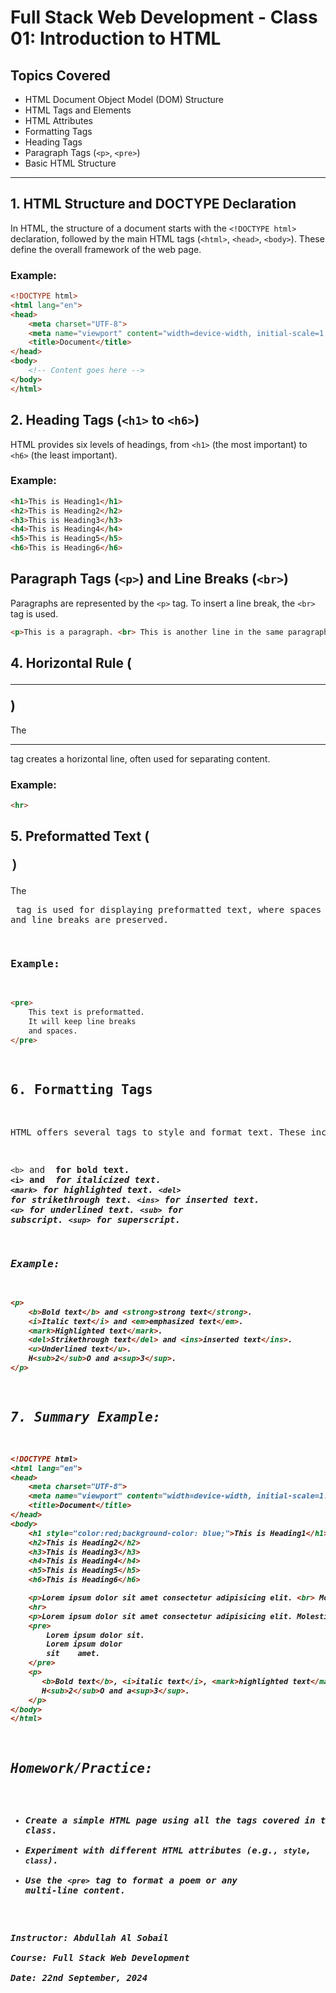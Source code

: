 # Full Stack Web Development - Class 01: Introduction to HTML

## Topics Covered
- HTML Document Object Model (DOM) Structure
- HTML Tags and Elements
- HTML Attributes
- Formatting Tags
- Heading Tags
- Paragraph Tags (`<p>`, `<pre>`)
- Basic HTML Structure

---

## 1. HTML Structure and DOCTYPE Declaration
In HTML, the structure of a document starts with the `<!DOCTYPE html>` declaration, followed by the main HTML tags (`<html>`, `<head>`, `<body>`). These define the overall framework of the web page.

### Example:
```html
<!DOCTYPE html>
<html lang="en">
<head>
    <meta charset="UTF-8">
    <meta name="viewport" content="width=device-width, initial-scale=1.0">
    <title>Document</title>
</head>
<body>
    <!-- Content goes here -->
</body>
</html>
```
## 2. Heading Tags (`<h1>` to `<h6>`)
HTML provides six levels of headings, from `<h1>` (the most important) to `<h6>` (the least important).
### Example:
```html
<h1>This is Heading1</h1>
<h2>This is Heading2</h2>
<h3>This is Heading3</h3>
<h4>This is Heading4</h4>
<h5>This is Heading5</h5>
<h6>This is Heading6</h6>
```
## Paragraph Tags (`<p>`) and Line Breaks (`<br>`)
Paragraphs are represented by the `<p>` tag. To insert a line break, the `<br>` tag is used.
```html
<p>This is a paragraph. <br> This is another line in the same paragraph.</p>
```
## 4. Horizontal Rule (<hr>)
The <hr> tag creates a horizontal line, often used for separating content.
### Example:
```html
<hr>
```
## 5. Preformatted Text (<pre>)
The <pre> tag is used for displaying preformatted text, where spaces and line breaks are preserved.

### Example:
```html
<pre>
    This text is preformatted.
    It will keep line breaks
    and spaces.
</pre>
```
## 6. Formatting Tags
HTML offers several tags to style and format text. These include:

`<b>` and <strong> for bold text.
`<i>` and <em> for italicized text.
`<mark>` for highlighted text.
`<del>` for strikethrough text.
`<ins>` for inserted text.
`<u>` for underlined text.
`<sub>` for subscript.
`<sup>` for superscript.
### Example:
```html
<p>
    <b>Bold text</b> and <strong>strong text</strong>.
    <i>Italic text</i> and <em>emphasized text</em>.
    <mark>Highlighted text</mark>.
    <del>Strikethrough text</del> and <ins>inserted text</ins>.
    <u>Underlined text</u>.
    H<sub>2</sub>O and a<sup>3</sup>.
</p>
```
## 7. Summary Example:
```html
<!DOCTYPE html>
<html lang="en">
<head>
    <meta charset="UTF-8">
    <meta name="viewport" content="width=device-width, initial-scale=1.0">
    <title>Document</title>
</head>
<body>
    <h1 style="color:red;background-color: blue;">This is Heading1</h1>
    <h2>This is Heading2</h2>
    <h3>This is Heading3</h3>
    <h4>This is Heading4</h4>
    <h5>This is Heading5</h5>
    <h6>This is Heading6</h6>

    <p>Lorem ipsum dolor sit amet consectetur adipisicing elit. <br> Molestias labore tempore blanditiis voluptatum perferendis, ab voluptate nemo quia iure neque.</p>
    <hr>
    <p>Lorem ipsum dolor sit amet consectetur adipisicing elit. Molestias labore tempore blanditiis voluptatum perferendis, ab voluptate nemo quia iure neque.</p>
    <pre>
        Lorem ipsum dolor sit.
        Lorem ipsum dolor 
        sit    amet.
    </pre>
    <p>
       <b>Bold text</b>, <i>italic text</i>, <mark>highlighted text</mark>, <u>underlined text</u>.
       H<sub>2</sub>O and a<sup>3</sup>.
    </p>
</body>
</html>
```
## Homework/Practice:

- Create a simple HTML page using all the tags covered in this class.
- Experiment with different HTML attributes (e.g., `style`, `class`).
- Use the `<pre>` tag to format a poem or any multi-line content.

**Instructor**: Abdullah Al Sobail  
**Course**: Full Stack Web Development  
**Date**: 22nd September, 2024

